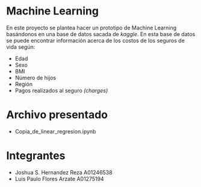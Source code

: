 # Machine Learning
En este proyecto se plantea hacer un prototipo de Machine Learning basándonos en una base de datos sacada de _kaggle_.
En esta base de datos se puede encontrar información acerca de los costos de los seguros de vida según:
- Edad 
- Sexo
- BMI 
- Número de hijos 
- Región 
- Pagos realizados al seguro _(charges)_

# Archivo presentado
- Copia_de_linear_regresion.ipynb

# Integrantes
- Joshua S. Hernandez Reza  A01246538
- Luis Paulo Flores Arzate  A01275194
